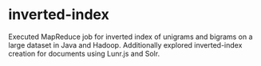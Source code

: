 # inverted-index
Executed MapReduce job for inverted index of unigrams and bigrams on a large dataset in Java and Hadoop. Additionally explored inverted-index creation for documents using Lunr.js and  Solr.

